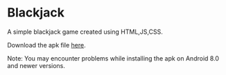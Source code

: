# Blackjack

A simple blackjack game created using HTML,JS,CSS.

Download the apk file [here](https://build.phonegap.com/apps/3805879/share).

Note: You may encounter problems while installing the apk on Android 8.0 and newer versions.


